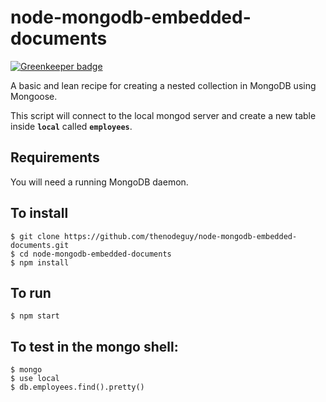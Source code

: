# node-mongodb-embedded-documents

[![Greenkeeper badge](https://badges.greenkeeper.io/bjvickers/node-mongodb-embedded-documents.svg)](https://greenkeeper.io/)

A basic and lean recipe for creating a nested collection in MongoDB using 
Mongoose.

This script will connect to the local mongod server and create a new table 
inside <strong><code>local</code></strong> called 
<strong><code>employees</code></strong>.


Requirements
-
You will need a running MongoDB daemon.


To install
-
```
$ git clone https://github.com/thenodeguy/node-mongodb-embedded-documents.git
$ cd node-mongodb-embedded-documents
$ npm install
```


To run
-
```
$ npm start
```


To test in the mongo shell:
-
```
$ mongo
$ use local
$ db.employees.find().pretty()
```
